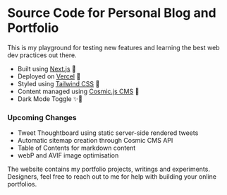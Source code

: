 # Source Code for Personal Blog and Portfolio

This is my playground for testing new features and learning the best web dev practices out there. 

* Built using [Next.js](https://nextjs.org) 🎉
* Deployed on [Vercel](https://vercel.com) 🚀
* Styled using [Tailwind CSS](https://tailwindcss.com) 🎨
* Content managed using [Cosmic.js CMS](https://www.cosmicjs.com) 📝
* Dark Mode Toggle ✨🌙

### Upcoming Changes 
* Tweet Thoughtboard using static server-side rendered tweets
* Automatic sitemap creation through Cosmic CMS API
* Table of Contents for markdown content
* webP and AVIF image optimisation

The website contains my portfolio projects, writings and experiments. Designers, feel free to reach out to me for help with building your online portfolios.
